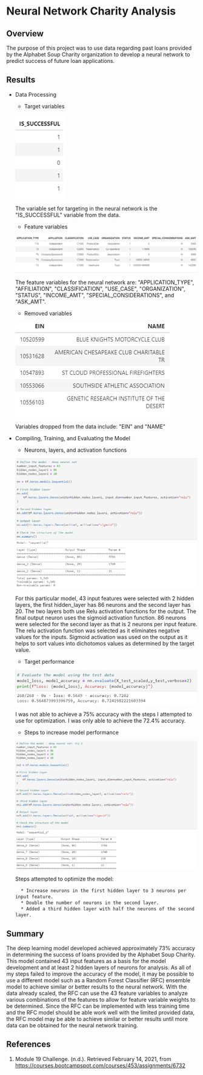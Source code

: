 # Neural Network Charity Analysis

## Overview

The purpose of this project was to use data regarding past loans provided by the Alphabet Soup Charity organization to develop a neural network
to predict success of future loan applications. 

## Results

* Data Processing

	* Target variables 

	![target variables](https://github.com/MattK1454/Neural_Network_Charity_Analysis/blob/main/Resources/images/target_variables.png)

	The variable set for targeting in the neural network is the "IS_SUCCESSFUL" variable from the data.

	* Feature variables

	![feature variables](https://github.com/MattK1454/Neural_Network_Charity_Analysis/blob/main/Resources/images/feature_variables.png)

	The feature variables for the neural network are: "APPLICATION_TYPE", "AFFILIATION", "CLASSIFICATION", "USE_CASE", "ORGANIZATION", 
	"STATUS", "INCOME_AMT", "SPECIAL_CONSIDERATIONS", and "ASK_AMT".
	
	* Removed variables

	![drop variables](https://github.com/MattK1454/Neural_Network_Charity_Analysis/blob/main/Resources/images/drop_variables.png)
	
	Variables dropped from the data include: "EIN" and "NAME"

* Compiling, Training, and Evaluating the Model

	* Neurons, layers, and activation functions
	
	![neural network structure](https://github.com/MattK1454/Neural_Network_Charity_Analysis/blob/main/Resources/images/nn_structure.png)
	
	For this particular model, 43 input features were selected with 2 hidden layers, the first hidden_layer has 86 neurons and the second 
	layer has 20. The two layers both use Relu activation functions for the output. The final output neuron uses the sigmoid activation function. 
	86 neurons were selected for the second layer as that is 2 neurons per input feature. The relu activation function was selected as it eliminates 
	negative values for the inputs. Sigmoid activation was used on the output as it helps to sort values into dichotomos values as determined by 
	the target value.
	
	* Target performance
	
	![network performance](https://github.com/MattK1454/Neural_Network_Charity_Analysis/blob/main/Resources/images/target_performance.png)
	
	I was not able to achieve a 75% accuracy with the steps I attempted to use for optimization. I was only able to achieve the 72.4% accuracy.
	
	* Steps to increase model performance
	
	![model adjustments](https://github.com/MattK1454/Neural_Network_Charity_Analysis/blob/main/Resources/images/opti_steps.png)
	
	Steps attempted to optimize the model:
	
		* Increase neurons in the first hidden layer to 3 neurons per input feature.
		* Double the number of neurons in the second layer.
		* Added a third hidden layer with half the neurons of the second layer.
	
## Summary

The deep learning model developed achieved approximately 73% accuracy in determining the success of loans provided by the Alphabet Soup Charity. This 
model contained 43 input features as a basis for the model development and at least 2 hidden layers of neurons for analysis. As all of my steps failed 
to improve the accuracy of the model, it may be possible to use a different model such as a Random Forest Classifier (RFC) ensemble model to achieve 
similar or better results to the neural network. With the data already scaled, the RFC can use the 43 feature variables to analyze various 
combinations of the features to allow for feature variable weights to be determined. Since the RFC can be implemented with less training time and 
the RFC model should be able work well with the limited provided data, the RFC model may be able to achieve similar or better results until more 
data can be obtained for the neural network training.

## References
1. Module 19 Challenge. (n.d.). Retrieved February 14, 2021, from https://courses.bootcampspot.com/courses/453/assignments/6732